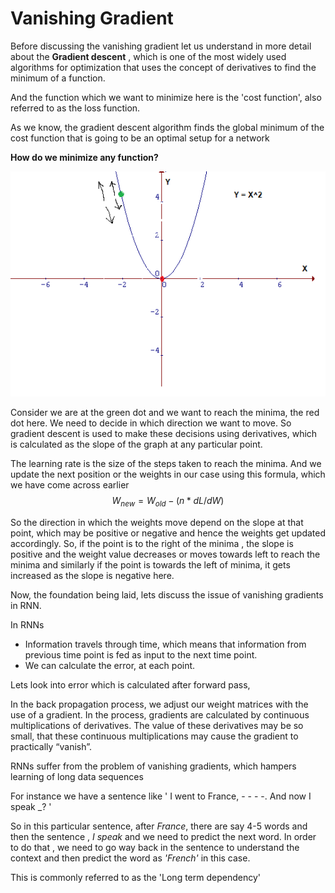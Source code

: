 # Vanishing Gradient

Before discussing the vanishing gradient let us understand in more detail about the **Gradient descent** , which is one of the most widely used algorithms for optimization that uses the concept of derivatives to find the minimum of a function.

And the function which we want to minimize here is the 'cost function', also referred to as the loss function.

As we know, the gradient descent algorithm finds the global minimum of the cost function that is going to be an optimal setup for a network

**How do we minimize any function?**

![Parabola](../.gitbook/assets/image%20%281%29.png)

Consider we are at the green dot and we want to reach the minima, the red dot here. We need to decide in which direction we want to move. So gradient descent is used to make these decisions using derivatives, which is calculated as the slope of the graph at any particular point.

The learning rate is the size of the steps taken to reach the minima. And we update the next position or the weights in our case using this formula, which we have come across earlier $$W_{new} = W_{old} - (n*dL/dW) $$ 

So the direction in which the weights move depend on the slope at that point, which may be positive or negative and hence the weights get updated accordingly. So, if the point is to the right of the minima , the slope is positive and the weight value decreases or moves towards left to reach the minima and similarly if the point is towards the left of minima, it gets increased as the slope is negative here.

Now, the foundation being laid, lets discuss the issue of vanishing gradients in RNN.

In RNNs

* Information travels through time, which means that information from previous time point is fed as input to the next time point.
* We can calculate the error, at each point.

Lets look into error which is calculated after forward pass,

In the back propagation process, we adjust our weight matrices with the use of a gradient. In the process, gradients are calculated by continuous multiplications of derivatives. The value of these derivatives may be so small, that these continuous multiplications may cause the gradient to practically “vanish”.

RNNs suffer from the problem of vanishing gradients, which hampers learning of long data sequences

For instance we have a sentence like ' I went to France, - - - -. And now I speak \_? '

So in this particular sentence, after _France_, there are say 4-5 words and then the sentence , _I speak_ and we need to predict the next word. In order to do that , we need to go way back in the sentence to understand the context and then predict the word as _'French'_ in this case.

This is commonly referred to as the 'Long term dependency'

